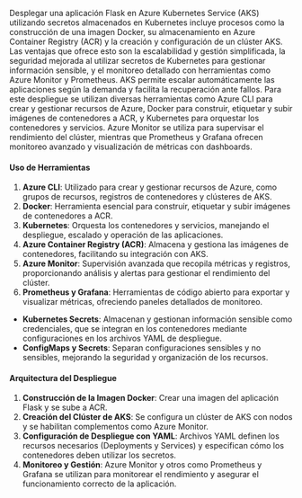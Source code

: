 Desplegar una aplicación Flask en Azure Kubernetes Service (AKS) utilizando secretos almacenados en Kubernetes incluye procesos como la construcción de una imagen Docker, su almacenamiento en Azure Container Registry (ACR) y la creación y configuración de un clúster AKS. Las ventajas que ofrece esto son la escalabilidad y gestión simplificada, la seguridad mejorada al utilizar secretos de Kubernetes para gestionar información sensible, y el monitoreo detallado con herramientas como Azure Monitor y Prometheus. AKS permite escalar automáticamente las aplicaciones según la demanda y facilita la recuperación ante fallos. Para este despliegue se utilizan diversas herramientas como Azure CLI para crear y gestionar recursos de Azure, Docker para construir, etiquetar y subir imágenes de contenedores a ACR, y Kubernetes para orquestar los contenedores y servicios. Azure Monitor se utiliza para supervisar el rendimiento del clúster, mientras que Prometheus y Grafana ofrecen monitoreo avanzado y visualización de métricas con dashboards.
#### Uso de Herramientas
1. **Azure CLI**: Utilizado para crear y gestionar recursos de Azure, como grupos de recursos, registros de contenedores y clústeres de AKS.
2. **Docker**: Herramienta esencial para construir, etiquetar y subir imágenes de contenedores a ACR.
3. **Kubernetes**: Orquesta los contenedores y servicios, manejando el despliegue, escalado y operación de las aplicaciones.
4. **Azure Container Registry (ACR)**: Almacena y gestiona las imágenes de contenedores, facilitando su integración con AKS.
5. **Azure Monitor**: Supervisión avanzada que recopila métricas y registros, proporcionando análisis y alertas para gestionar el rendimiento del clúster.
6. **Prometheus y Grafana**: Herramientas de código abierto para exportar y visualizar métricas, ofreciendo paneles detallados de monitoreo.

- **Kubernetes Secrets**: Almacenan y gestionan información sensible como credenciales, que se integran en los contenedores mediante configuraciones en los archivos YAML de despliegue.
- **ConfigMaps y Secrets**: Separan configuraciones sensibles y no sensibles, mejorando la seguridad y organización de los recursos.
#### Arquitectura del Despliegue
1. **Construcción de la Imagen Docker**: Crear una imagen del aplicación Flask y se sube a ACR.
2. **Creación del Clúster de AKS**: Se configura un clúster de AKS con nodos y se habilitan complementos como Azure Monitor.
3. **Configuración de Despliegue con YAML**: Archivos YAML definen los recursos necesarios (Deployments y Services) y especifican cómo los contenedores deben utilizar los secretos.
4. **Monitoreo y Gestión**: Azure Monitor y otros como Prometheus y Grafana se utilizan para monitorear el rendimiento y asegurar el funcionamiento correcto de la aplicación.